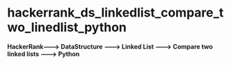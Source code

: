 # hackerrank_ds_linkedlist_compare_two_linedlist_python
**HackerRank---> DataStructure ---> Linked List ---> Compare two linked lists ---> Python**
